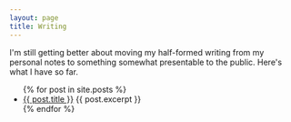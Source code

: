```yaml
---
layout: page
title: Writing
---
```


I'm still getting better about moving my half-formed writing from my personal
notes to something somewhat presentable to the public. Here's what I have so far.

<ul>
  {% for post in site.posts %}
    <li>
      <a href="{{ post.url }}">{{ post.title }}</a>
      {{ post.excerpt }}
    </li>
  {% endfor %}
</ul>

